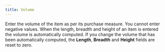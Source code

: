 ```yaml
---
title: Volume
---
```



Enter the volume of the item as per its purchase measure. You cannot enter negative values. When the length, breadth and height of an item is entered the volume is automatically computed. If you change the volume that has been automatically computed, the **Length**, **Breadth** and **Height** fields are reset to zero.
